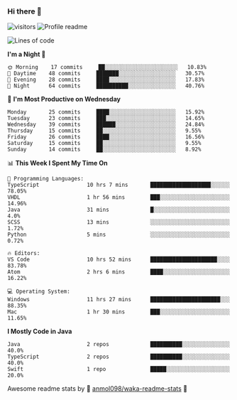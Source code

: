 ### Hi there 👋  
![visitors](https://visitor-badge.laobi.icu/badge?page_id=leverglowh) ![Profile readme](https://github.com/leverglowh/leverglowh/workflows/Profile%20readme/badge.svg?branch=master)

<!--START_SECTION:waka-->
![Lines of code](https://img.shields.io/badge/From%20Hello%20World%20I%27ve%20Written-21070%20lines%20of%20code-blue)

**I'm a Night 🦉** 

```text
🌞 Morning    17 commits     ██░░░░░░░░░░░░░░░░░░░░░░░   10.83% 
🌆 Daytime    48 commits     ███████░░░░░░░░░░░░░░░░░░   30.57% 
🌃 Evening    28 commits     ████░░░░░░░░░░░░░░░░░░░░░   17.83% 
🌙 Night      64 commits     ██████████░░░░░░░░░░░░░░░   40.76%

```
📅 **I'm Most Productive on Wednesday** 

```text
Monday       25 commits     ████░░░░░░░░░░░░░░░░░░░░░   15.92% 
Tuesday      23 commits     ███░░░░░░░░░░░░░░░░░░░░░░   14.65% 
Wednesday    39 commits     ██████░░░░░░░░░░░░░░░░░░░   24.84% 
Thursday     15 commits     ██░░░░░░░░░░░░░░░░░░░░░░░   9.55% 
Friday       26 commits     ████░░░░░░░░░░░░░░░░░░░░░   16.56% 
Saturday     15 commits     ██░░░░░░░░░░░░░░░░░░░░░░░   9.55% 
Sunday       14 commits     ██░░░░░░░░░░░░░░░░░░░░░░░   8.92%

```


📊 **This Week I Spent My Time On** 

```text
💬 Programming Languages: 
TypeScript               10 hrs 7 mins       ███████████████████░░░░░░   78.05% 
VHDL                     1 hr 56 mins        ███░░░░░░░░░░░░░░░░░░░░░░   14.96% 
Java                     31 mins             █░░░░░░░░░░░░░░░░░░░░░░░░   4.0% 
SCSS                     13 mins             ░░░░░░░░░░░░░░░░░░░░░░░░░   1.72% 
Python                   5 mins              ░░░░░░░░░░░░░░░░░░░░░░░░░   0.72%

🔥 Editors: 
VS Code                  10 hrs 52 mins      █████████████████████░░░░   83.78% 
Atom                     2 hrs 6 mins        ████░░░░░░░░░░░░░░░░░░░░░   16.22%

💻 Operating System: 
Windows                  11 hrs 27 mins      ██████████████████████░░░   88.35% 
Mac                      1 hr 30 mins        ███░░░░░░░░░░░░░░░░░░░░░░   11.65%

```

**I Mostly Code in Java** 

```text
Java                     2 repos             ██████████░░░░░░░░░░░░░░░   40.0% 
TypeScript               2 repos             ██████████░░░░░░░░░░░░░░░   40.0% 
Swift                    1 repo              █████░░░░░░░░░░░░░░░░░░░░   20.0%

```



<!--END_SECTION:waka-->


Awesome readme stats by :star2: [anmol098/waka-readme-stats](https://github.com/anmol098/waka-readme-stats) :star2:
